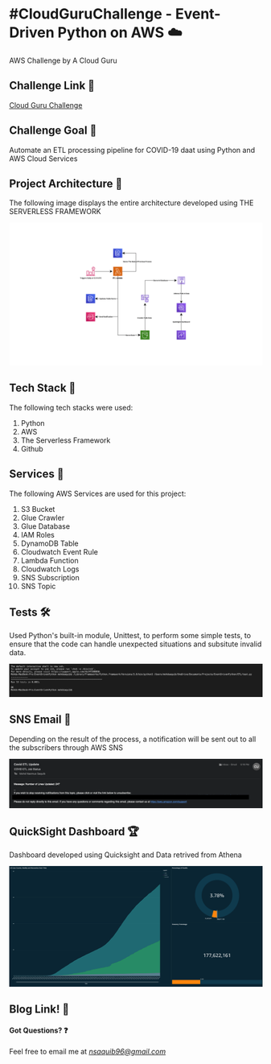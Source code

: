 # #CloudGuruChallenge - Event-Driven Python on AWS :cloud:
AWS Challenge by A Cloud Guru

## Challenge Link :link:
[Cloud Guru Challenge](https://acloudguru.com/blog/engineering/cloudguruchallenge-python-aws-etl)

## Challenge Goal :goal_net:
Automate an ETL processing pipeline for COVID-19 daat using Python and AWS Cloud Services

## Project Architecture :wrench:

The following image displays the entire architecture developed using THE SERVERLESS FRAMEWORK

![Architecture](Assets/InfrastructureDiagram_720.png)

## Tech Stack :construction_worker:
The following tech stacks were used:
1. Python
1. AWS
1. The Serverless Framework
1. Github

## Services :truck:
The following AWS Services are used for this project:
1. S3 Bucket
1. Glue Crawler
1. Glue Database
1. IAM Roles
1. DynamoDB Table
1. Cloudwatch Event Rule
1. Lambda Function
1. Cloudwatch Logs
1. SNS Subscription
1. SNS Topic

## Tests :hammer_and_wrench:
Used Python's built-in module, Unittest, to perform some simple tests, to ensure that the code can handle unexpected situations and subsitute invalid data.

![Test](Assets/test_screenshot.png)

## SNS Email :email:
Depending on the result of the process, a notification will be sent out to all the subscribers through AWS SNS

![SNS_EMAIL](Assets/SNS_Email.png)

## QuickSight Dashboard :trophy:
Dashboard developed using Quicksight and Data retrived from Athena

![QuickSight Dashboard](Assets/Dashboard.png)

## Blog Link! :book:

#### Got Questions? :question:
Feel free to email me at *nsaquib96@gmail.com*